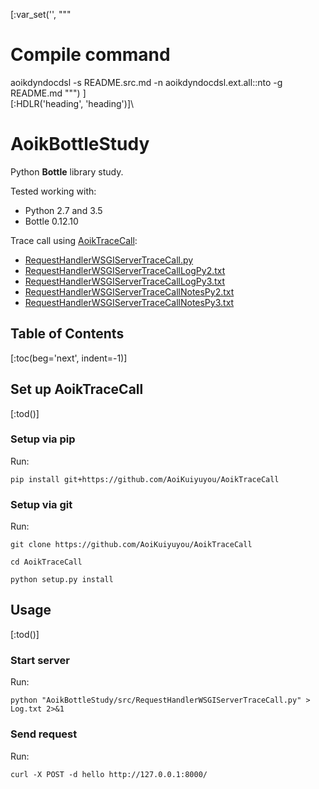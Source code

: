 [:var_set('', """
# Compile command
aoikdyndocdsl -s README.src.md -n aoikdyndocdsl.ext.all::nto -g README.md
""")
]\
[:HDLR('heading', 'heading')]\
# AoikBottleStudy
Python **Bottle** library study.

Tested working with:
- Python 2.7 and 3.5
- Bottle 0.12.10

Trace call using [AoikTraceCall](https://github.com/AoiKuiyuyou/AoikTraceCall):
- [RequestHandlerWSGIServerTraceCall.py](/src/RequestHandlerWSGIServerTraceCall.py)
- [RequestHandlerWSGIServerTraceCallLogPy2.txt](/src/RequestHandlerWSGIServerTraceCallLogPy2.txt?raw=True)
- [RequestHandlerWSGIServerTraceCallLogPy3.txt](/src/RequestHandlerWSGIServerTraceCallLogPy3.txt?raw=True)
- [RequestHandlerWSGIServerTraceCallNotesPy2.txt](/src/RequestHandlerWSGIServerTraceCallNotesPy2.txt?raw=True)
- [RequestHandlerWSGIServerTraceCallNotesPy3.txt](/src/RequestHandlerWSGIServerTraceCallNotesPy3.txt?raw=True)

## Table of Contents
[:toc(beg='next', indent=-1)]

## Set up AoikTraceCall
[:tod()]

### Setup via pip
Run:
```
pip install git+https://github.com/AoiKuiyuyou/AoikTraceCall
```

### Setup via git
Run:
```
git clone https://github.com/AoiKuiyuyou/AoikTraceCall

cd AoikTraceCall

python setup.py install
```

## Usage
[:tod()]

### Start server
Run:
```
python "AoikBottleStudy/src/RequestHandlerWSGIServerTraceCall.py" > Log.txt 2>&1
```

### Send request
Run:
```
curl -X POST -d hello http://127.0.0.1:8000/
```
